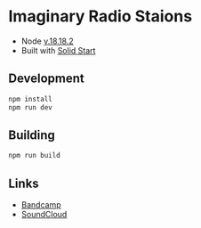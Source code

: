 # Imaginary Radio Staions

- Node [v.18.18.2](https://nodejs.org/en/blog/release/v18.18.2)
- Built with [Solid Start](https://start.solidjs.com)

## Development

```bash
npm install
npm run dev
```

## Building

```bash
npm run build
```

## Links

- [Bandcamp](https://imaginaryradiostations.bandcamp.com)
- [SoundCloud](https://soundcloud.com/imaginaryradiostations)